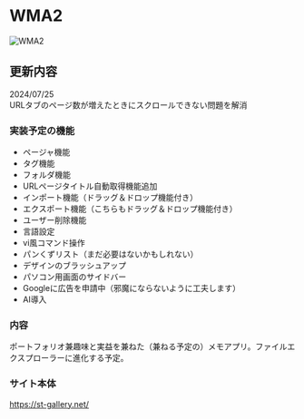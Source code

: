 # WMA2
![WMA2](https://github.com/user-attachments/assets/abd51fea-798f-4cd9-855b-aa715464ab11)

## 更新内容  
2024/07/25  
URLタブのページ数が増えたときにスクロールできない問題を解消

### 実装予定の機能
- ページャ機能
- タグ機能
- フォルダ機能
- URLページタイトル自動取得機能追加
- インポート機能（ドラッグ＆ドロップ機能付き）
- エクスポート機能（こちらもドラッグ＆ドロップ機能付き）
- ユーザー削除機能
- 言語設定
- vi風コマンド操作
- パンくずリスト（まだ必要はないかもしれない）
- デザインのブラッシュアップ
- パソコン用画面のサイドバー
- Googleに広告を申請中（邪魔にならないように工夫します）
- AI導入
### 内容
ポートフォリオ兼趣味と実益を兼ねた（兼ねる予定の）メモアプリ。ファイルエクスプローラーに進化する予定。
### サイト本体
https://st-gallery.net/
